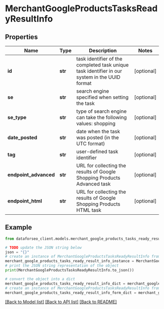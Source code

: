 # MerchantGoogleProductsTasksReadyResultInfo


## Properties

Name | Type | Description | Notes
------------ | ------------- | ------------- | -------------
**id** | **str** | task identifier of the completed task unique task identifier in our system in the UUID format | [optional] 
**se** | **str** | search engine specified when setting the task | [optional] 
**se_type** | **str** | type of search engine can take the following values: shopping | [optional] 
**date_posted** | **str** | date when the task was posted (in the UTC format) | [optional] 
**tag** | **str** | user-defined task identifier | [optional] 
**endpoint_advanced** | **str** | URL for collecting the results of Google Shopping Products Advanced task | [optional] 
**endpoint_html** | **str** | URL for collecting the results of Google Shopping Products HTML task | [optional] 

## Example

```python
from dataforseo_client.models.merchant_google_products_tasks_ready_result_info import MerchantGoogleProductsTasksReadyResultInfo

# TODO update the JSON string below
json = "{}"
# create an instance of MerchantGoogleProductsTasksReadyResultInfo from a JSON string
merchant_google_products_tasks_ready_result_info_instance = MerchantGoogleProductsTasksReadyResultInfo.from_json(json)
# print the JSON string representation of the object
print(MerchantGoogleProductsTasksReadyResultInfo.to_json())

# convert the object into a dict
merchant_google_products_tasks_ready_result_info_dict = merchant_google_products_tasks_ready_result_info_instance.to_dict()
# create an instance of MerchantGoogleProductsTasksReadyResultInfo from a dict
merchant_google_products_tasks_ready_result_info_form_dict = merchant_google_products_tasks_ready_result_info.from_dict(merchant_google_products_tasks_ready_result_info_dict)
```
[[Back to Model list]](../README.md#documentation-for-models) [[Back to API list]](../README.md#documentation-for-api-endpoints) [[Back to README]](../README.md)


